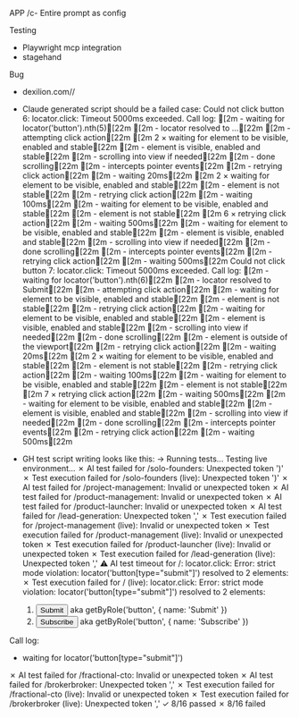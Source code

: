 

APP
/c- Entire prompt as config

Testing
- Playwright mcp integration
- stagehand

Bug
- dexilion.com//
- Claude generated script should be a failed case:
Could not click button 6: locator.click: Timeout 5000ms exceeded. Call log: [2m - waiting for locator('button').nth(5)[22m [2m - locator resolved to …[22m [2m - attempting click action[22m [2m 2 × waiting for element to be visible, enabled and stable[22m [2m - element is visible, enabled and stable[22m [2m - scrolling into view if needed[22m [2m - done scrolling[22m [2m - intercepts pointer events[22m [2m - retrying click action[22m [2m - waiting 20ms[22m [2m 2 × waiting for element to be visible, enabled and stable[22m [2m - element is not stable[22m [2m - retrying click action[22m [2m - waiting 100ms[22m [2m - waiting for element to be visible, enabled and stable[22m [2m - element is not stable[22m [2m 6 × retrying click action[22m [2m - waiting 500ms[22m [2m - waiting for element to be visible, enabled and stable[22m [2m - element is visible, enabled and stable[22m [2m - scrolling into view if needed[22m [2m - done scrolling[22m [2m - intercepts pointer events[22m [2m - retrying click action[22m [2m - waiting 500ms[22m
Could not click button 7: locator.click: Timeout 5000ms exceeded. Call log: [2m - waiting for locator('button').nth(6)[22m [2m - locator resolved to Submit[22m [2m - attempting click action[22m [2m - waiting for element to be visible, enabled and stable[22m [2m - element is not stable[22m [2m - retrying click action[22m [2m - waiting for element to be visible, enabled and stable[22m [2m - element is visible, enabled and stable[22m [2m - scrolling into view if needed[22m [2m - done scrolling[22m [2m - element is outside of the viewport[22m [2m - retrying click action[22m [2m - waiting 20ms[22m [2m 2 × waiting for element to be visible, enabled and stable[22m [2m - element is not stable[22m [2m - retrying click action[22m [2m - waiting 100ms[22m [2m - waiting for element to be visible, enabled and stable[22m [2m - element is not stable[22m [2m 7 × retrying click action[22m [2m - waiting 500ms[22m [2m - waiting for element to be visible, enabled and stable[22m [2m - element is visible, enabled and stable[22m [2m - scrolling into view if needed[22m [2m - done scrolling[22m [2m - intercepts pointer events[22m [2m - retrying click action[22m [2m - waiting 500ms[22m

- GH test script writing looks like this:
→ Running tests...
  Testing live environment...
✗ AI test failed for /solo-founders: Unexpected token ')'
✗ Test execution failed for /solo-founders (live): Unexpected token ')'
✗ AI test failed for /project-management: Invalid or unexpected token
✗ AI test failed for /product-management: Invalid or unexpected token
✗ AI test failed for /product-launcher: Invalid or unexpected token
✗ AI test failed for /lead-generation: Unexpected token ','
✗ Test execution failed for /project-management (live): Invalid or unexpected token
✗ Test execution failed for /product-management (live): Invalid or unexpected token
✗ Test execution failed for /product-launcher (live): Invalid or unexpected token
✗ Test execution failed for /lead-generation (live): Unexpected token ','
⚠ AI test timeout for /: locator.click: Error: strict mode violation: locator('button[type="submit"]') resolved to 2 elements:
✗ Test execution failed for / (live): locator.click: Error: strict mode violation: locator('button[type="submit"]') resolved to 2 elements:
    1) <button type="submit">Submit</button> aka getByRole('button', { name: 'Submit' })
    2) <button type="submit">Subscribe</button> aka getByRole('button', { name: 'Subscribe' })

Call log:
  - waiting for locator('button[type="submit"]')

✗ AI test failed for /fractional-cto: Invalid or unexpected token
✗ AI test failed for /brokerbroker: Unexpected token ','
✗ Test execution failed for /fractional-cto (live): Invalid or unexpected token
✗ Test execution failed for /brokerbroker (live): Unexpected token ','
    ✓ 8/16 passed  ✗ 8/16 failed